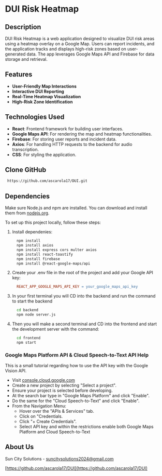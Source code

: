 # DUI Risk Heatmap

## Description

DUI Risk Heatmap is a web application designed to visualize DUI risk areas using a heatmap overlay on a Google Map. Users can report incidents, and the application tracks and displays high-risk zones based on user-generated data. The app leverages Google Maps API and Firebase for data storage and retrieval.

## Features

- **User-Friendly Map Interactions**
- **Interactive DUI Reporting**
- **Real-Time Heatmap Visualization**
- **High-Risk Zone Identification**

## Technologies Used

- **React**: Frontend framework for building user interfaces.
- **Google Maps API**: For rendering the map and heatmap functionalities.
- **Firebase**: For storing user reports and incident data.
- **Axios**: For handling HTTP requests to the backend for audio transcription.
- **CSS**: For styling the application.

## Clone GitHub

```bash
 https://github.com/ascarola17/DUI.git
```

## Dependencies
Make sure Node.js and npm are installed. You can download and install them from [nodejs.org](https://nodejs.org/).

To set up this project locally, follow these steps:

1. Install dependenies:

   ```bash
     npm install
     npm install axios
     npm install express cors multer axios
     npm install react-toastify
     npm install firebase
     npm install @react-google-maps/api

2. Create your .env file in the root of the project and add your Google API key:

   ```makefile
     REACT_APP_GOOGLE_MAPS_API_KEY = your_google_maps_api_key
   
3. In your first terminal you will CD into the backend and run the command to start the backend

   ```bash
     cd backend
     npm node server.js
   
4. Then you will make a second terminal and CD into the frontend and start the development server with the command:

   ```bash
     cd frontend
     npm start

### Google Maps Platform API & Cloud Speech-to-Text API Help
This is a small tutorial regarding how to use the API key with the Google Vision API.
* Visit [console.cloud.google.com](https://console.cloud.google.com/welcome/ )
* Create a new project by selecting "Select a project".
* Ensure your project is selected before developing.
* At the search bar type in "Google Maps Platform" and click "Enable".
* Do the same for the "Cloud Speech-to-Text" and click "Enable".
* From the Navigation Menu:
  * Hover over the "APIs & Services" tab.
  * Click on "Credentials.
  * Click "+ Create Credentials".
  * Select API key and within the restrictions enable both Google Maps Platform and Cloud Speech-to-Text

## About Us

Sun City Solutions - suncitysolutions2024@gmail.com

[https://github.com/ascarola17/DUI](https://github.com/ascarola17/DUI)

